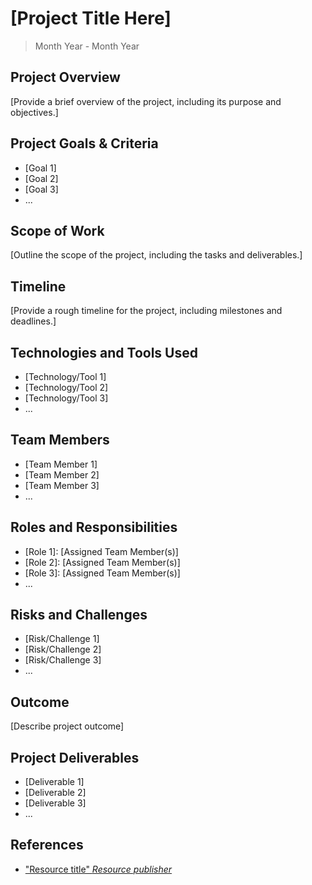 # [Project Title Here]
> Month Year - Month Year

## Project Overview
[Provide a brief overview of the project, including its purpose and objectives.]

## Project Goals & Criteria
- [Goal 1]
- [Goal 2]
- [Goal 3]
- ...

## Scope of Work
[Outline the scope of the project, including the tasks and deliverables.]

## Timeline
[Provide a rough timeline for the project, including milestones and deadlines.]

## Technologies and Tools Used
- [Technology/Tool 1]
- [Technology/Tool 2]
- [Technology/Tool 3]
- ...

## Team Members
- [Team Member 1]
- [Team Member 2]
- [Team Member 3]
- ...

## Roles and Responsibilities
- [Role 1]: [Assigned Team Member(s)]
- [Role 2]: [Assigned Team Member(s)]
- [Role 3]: [Assigned Team Member(s)]
- ...

## Risks and Challenges
- [Risk/Challenge 1]
- [Risk/Challenge 2]
- [Risk/Challenge 3]
- ...

## Outcome
[Describe project outcome]

## Project Deliverables
- [Deliverable 1]
- [Deliverable 2]
- [Deliverable 3]
- ...

## References
- ["Resource title" *Resource publisher*](https://example.com/)
